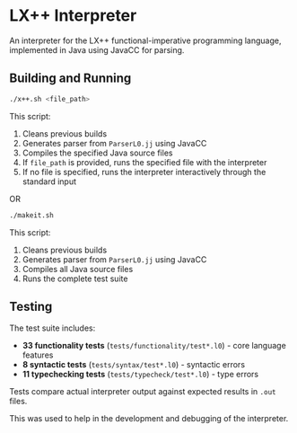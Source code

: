 # LX++ Interpreter

An interpreter for the LX++ functional-imperative programming language, implemented in Java using JavaCC for parsing.

## Building and Running

```bash
./x++.sh <file_path>
```

This script:
1. Cleans previous builds
2. Generates parser from `ParserL0.jj` using JavaCC
3. Compiles the specified Java source files
4. If `file_path` is provided, runs the specified file with the interpreter
5. If no file is specified, runs the interpreter interactively through the standard input

OR

```bash
./makeit.sh
```

This script:
1. Cleans previous builds
2. Generates parser from `ParserL0.jj` using JavaCC
3. Compiles all Java source files
4. Runs the complete test suite

## Testing

The test suite includes:
- **33 functionality tests** (`tests/functionality/test*.l0`) - core language features
- **8 syntactic tests** (`tests/syntax/test*.l0`) - syntactic errors
- **11 typechecking tests** (`tests/typecheck/test*.l0`) - type errors

Tests compare actual interpreter output against expected results in `.out` files.

This was used to help in the development and debugging of the interpreter.
